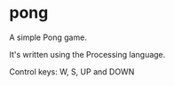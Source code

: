 pong
====

A simple Pong game.

It's written using the Processing language.

Control keys:
W, S, UP and DOWN
